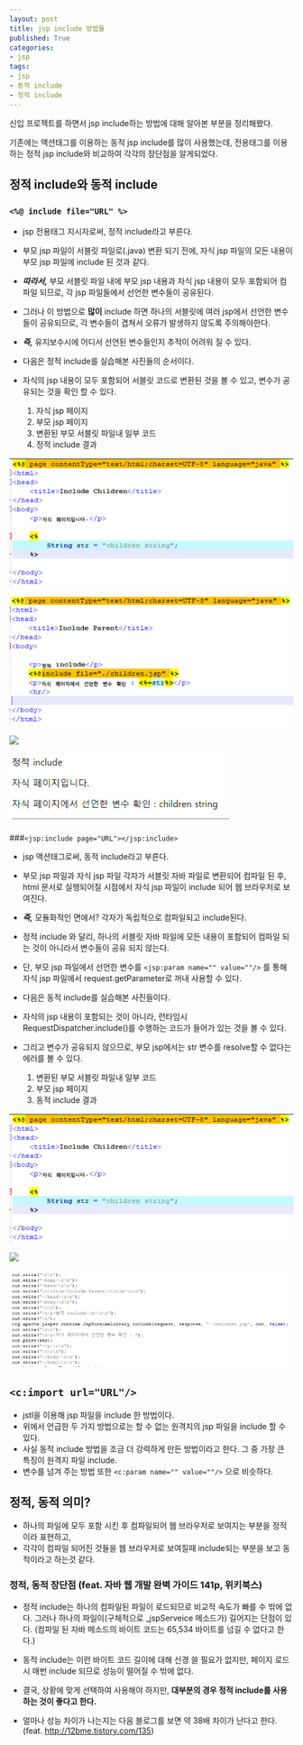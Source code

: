 ```yaml
---
layout: post
title: jsp include 방법들
published: True
categories: 
- jsp
tags:
- jsp
- 동적 include
- 정적 include
---
```




신입 프로젝트를 하면서 jsp include하는 방법에 대해 알아본 부분을 정리해봤다.

기존에는 액션태그를 이용하는 동적 jsp include를 많이 사용했는데, 전용태그를 이용하는 정적 jsp include와 비교하여 각각의 장단점을 알게되었다.



## 정적 include와 동적 include

### `<%@ include file="URL" %>`

* jsp 전용태그 지시자로써, 정적 include라고 부른다.
* 부모 jsp 파일이 서블릿 파일로(.java) 변환 되기 전에, 자식 jsp 파일의 모든 내용이 부모 jsp 파일에 include 된 것과 같다.
* _**따라서,**_ 부모 서블릿 파일 내에 부모 jsp 내용과 자식 jsp 내용이 모두 포함되어 컴파일 되므로, 각 jsp 파일들에서 선언한 변수들이 공유된다.
* 그러나 이 방법으로 **많이** include 하면 하나의 서블릿에 여러 jsp에서 선언한 변수들이 공유되므로, 각 변수들이 겹쳐서 오류가 발생하지 않도록 주의해야한다. 
* _**즉,**_ 유지보수시에 어디서 선언된 변수들인지 추적이 어려워 질 수 있다.



* 다음은 정적 include를 실습해본 사진들의 순서이다.
* 자식의 jsp 내용이 모두 포함되어 서블릿 코드로 변환된 것을 볼 수 있고, 변수가 공유되는 것을 확인 할 수 있다.
  1. 자식 jsp 페이지
  2. 부모 jsp 페이지
  3. 변환된 부모 서블릿 파일내 일부 코드
  4. 정적 include 결과

![](/assets/post_images/jsp/children_jsp.PNG)



![](/assets/post_images/jsp/parent_jsp_static.PNG)



![](/assets/post_images/jsp/parent_servlet_static.PNG)



![](/assets/post_images/jsp/static_include_result.PNG)





###`<jsp:include page="URL"></jsp:include>`

* jsp 액션태그로써, 동적 include라고 부른다.
* 부모 jsp 파일과 자식 jsp 파일 각자가 서블릿 자바 파일로 변환되어 컴파일 된 후, html 문서로 실행되어질 시점에서 자식 jsp 파일이 include 되어 웹 브라우저로 보여진다.
* _**즉,**_ 모듈화적인 면에서? 각자가 독립적으로 컴파일되고 include된다.
* 정적 include 와 달리, 하나의 서블릿 자바 파일에 모든 내용이 포함되어 컴파일 되는 것이 아니라서 변수들이 공유 되지 않는다.
* 단, 부모 jsp 파일에서 선언한 변수를 `<jsp:param name="" value=""/>` 를 통해 자식 jsp 파일에서 request.getParameter로 꺼내 사용할 수 있다.



* 다음은 동적 include를 실습해본 사진들이다.
* 자식의 jsp 내용이 포함되는 것이 아니라, 런타임시  RequestDispatcher.include()를 수행하는 코드가 들어가 있는 것을 볼 수 있다.
* 그리고 변수가 공유되지 않으므로, 부모 jsp에서는 str 변수를 resolve할 수 없다는 에러를 볼 수 있다.
  1. 변환된 부모 서블릿 파일내 일부 코드
  2. 부모 jsp 페이지
  3. 동적 include 결과

![](/assets/post_images/jsp/children_jsp.png)



![](/assets/post_images/jsp/parent_jsp_dynamic.png)



![](/assets/post_images/jsp/parent_servlet_dynamic.png)





## `<c:import url="URL"/>`
* jstl을 이용해 jsp 파일을 include 한 방법이다.
* 위에서 언급한 두 가지 방법으로는 할 수 없는 원격지의 jsp 파일을 include 할 수 있다.
* 사실 동적 include 방법을 조금 더 강력하게 만든 방법이라고 한다. 그 중 가장 큰 특징이 원격지 파일 include.
* 변수를 넘겨 주는 방법 또한 `<c:param name="" value=""/>` 으로 비슷하다.






## 정적, 동적 의미?

* 하나의 파일에 모두 포함 시킨 후 컴파일되어 웹 브라우저로 보여지는 부분을 정적이라 표현하고,
* 각각이 컴파일 되어진 것들을 웹 브라우저로 보여질때 include되는 부분을 보고 동적이라고 하는것 같다.



### 정적, 동적 장단점 (feat. 자바 웹 개발 완벽 가이드 141p, 위키북스)

* 정적 include는 하나의 컴파일된 파일이 로드되므로 비교적 속도가 빠를 수 밖에 없다. 그러나 하나의 파일이(구체적으로 _jspServeice 메소드가) 길어지는 단점이 있다. (컴파일 된 자바 메소드의 바이트 코드는 65,534 바이트를 넘길 수 없다고 한다.)
* 동적 include는 이런 바이트 코드 길이에 대해 신경 쓸 필요가 없지만, 페이지 로드시 매번 include 되므로 성능이 떨어질 수 밖에 없다.
* 결국, 상황에 맞게 선택하여 사용해야 하지만, **대부분의 경우 정적 include를 사용하는 것이 좋다고 한다.**

* 얼마나 성능 차이가 나는지는 다음 블로그를 보면 약 38배 차이가 난다고 한다. (feat. http://12bme.tistory.com/135)


